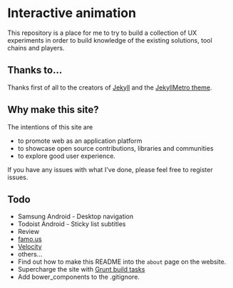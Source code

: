 # Interactive animation

This repository is a place for me to try to build a collection of UX experiments in order to
build knowledge of the existing solutions, tool chains and players.

## Thanks to...

Thanks first of all to the creators of [Jekyll](http://jekyllrb.com/) and the [JekyllMetro theme](https://github.com/olakara/JekyllMetro).

## Why make this site?

The intentions of this site are
- to promote web as an application platform
- to showcase open source contributions, libraries and communities
- to explore good user experience.

If you have any issues with what I've done, please feel free to register issues.

## Todo
- Samsung Android - Desktop navigation
- Todoist Android - Sticky list subtitles
- Review
 - [famo.us](https://famo.us/)
 - [Velocity](http://julian.com/research/velocity/)
 - others...
- Find out how to make this README into the `about` page on the website.
- Supercharge the site with [Grunt build tasks](https://github.com/robwierzbowski/generator-jekyllrb)
 - Add bower_components to the .gitignore.
